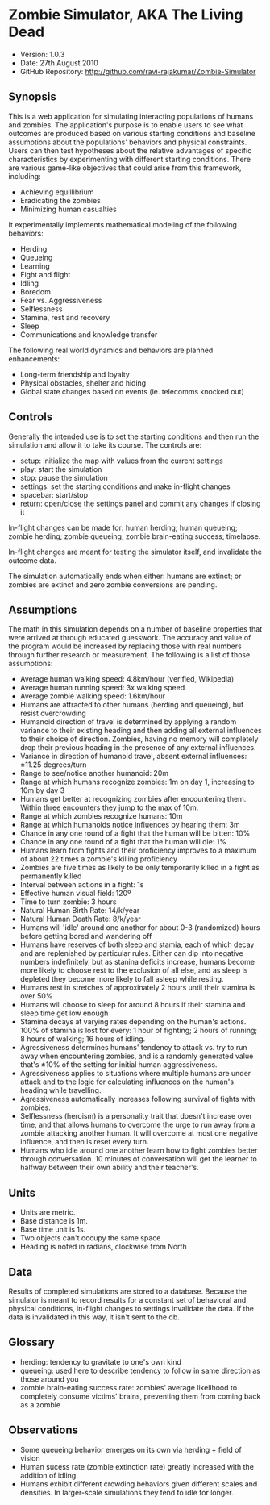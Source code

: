 # Zombie Simulator, AKA The Living Dead

- Version: 1.0.3
- Date: 27th August 2010
- GitHub Repository: <http://github.com/ravi-rajakumar/Zombie-Simulator>

## Synopsis

This is a web application for simulating interacting populations of humans and zombies. The application's purpose is to enable users to see what outcomes are produced based on various starting conditions and baseline assumptions about the populations' behaviors and physical constraints. Users can then test hypotheses about the relative advantages of specific characteristics by experimenting with different starting conditions. There are various game-like objectives that could arise from this framework, including:

- Achieving equillibrium
- Eradicating the zombies
- Minimizing human casualties

It experimentally implements mathematical modeling of the following behaviors:

- Herding
- Queueing
- Learning
- Fight and flight
- Idling
- Boredom
- Fear vs. Aggressiveness
- Selflessness
- Stamina, rest and recovery
- Sleep
- Communications and knowledge transfer

The following real world dynamics and behaviors are planned enhancements:

- Long-term friendship and loyalty
- Physical obstacles, shelter and hiding
- Global state changes based on events (ie. telecomms knocked out)

## Controls

Generally the intended use is to set the starting conditions and then run the simulation and allow it to take its course. The controls are:

- setup: initialize the map with values from the current settings
- play: start the simulation
- stop: pause the simulation
- settings: set the starting conditions and make in-flight changes
- spacebar: start/stop
- return: open/close the settings panel and commit any changes if closing it

In-flight changes can be made for: human herding; human queueing; zombie herding; zombie queueing; zombie brain-eating success; timelapse.

In-flight changes are meant for testing the simulator itself, and invalidate the outcome data.

The simulation automatically ends when either: humans are extinct; or zombies are extinct and zero zombie conversions are pending.

## Assumptions

The math in this simulation depends on a number of baseline properties that were arrived at through educated guesswork. The accuracy and value of the program would be increased by replacing those with real numbers through further research or measurement. The following is a list of those assumptions:

- Average human walking speed: 4.8km/hour (verified, Wikipedia)
- Average human running speed: 3x walking speed
- Average zombie walking speed: 1.6km/hour
- Humans are attracted to other humans (herding and queueing), but resist overcrowding
- Humanoid direction of travel is determined by applying a random variance to their existing heading and then adding all external influences to their choice of direction. Zombies, having no memory will completely drop their previous heading in the presence of any external influences.
- Variance in direction of humanoid travel, absent external influences: ±11.25 degrees/turn
- Range to see/notice another humanoid: 20m
- Range at which humans recognize zombies: 1m on day 1, increasing to 10m by day 3
- Humans get better at recognizing zombies after encountering them. Within three encounters they jump to the max of 10m.
- Range at which zombies recognize humans: 10m
- Range at which humanoids notice influences by hearing them: 3m
- Chance in any one round of a fight that the human will be bitten: 10%
- Chance in any one round of a fight that the human will die: 1%
- Humans learn from fights and their proficiency improves to a maximum of about 22 times a zombie's killing proficiency
- Zombies are five times as likely to be only temporarily killed in a fight as permanently killed
- Interval between actions in a fight: 1s
- Effective human visual field: 120º
- Time to turn zombie: 3 hours
- Natural Human Birth Rate: 14/k/year
- Natural Human Death Rate: 8/k/year
- Humans will 'idle' around one another for about 0-3 (randomized) hours before getting bored and wandering off
- Humans have reserves of both sleep and stamia, each of which decay and are replenished by particular rules. Either can dip into negative numbers indefinitely, but as stanina deficits increase, humans become more likely to choose rest to the exclusion of all else, and as sleep is depleted they become more likely to fall asleep while resting.
- Humans rest in stretches of approxinately 2 hours until their stamina is over 50%
- Humans will choose to sleep for around 8 hours if their stamina and sleep time get low enough
- Stamina decays at varying rates depending on the human's actions. 100% of stamina is lost for every: 1 hour of fighting; 2 hours of running; 8 hours of walking; 16 hours of idling.
- Agressiveness determines humans' tendency to attack vs. try to run away when encountering zombies, and is a randomly generated value that's ±10% of the setting for initial human aggressiveness.
- Agressiveness applies to situations where multiple humans are under attack and to the logic for calculating influences on the human's heading while travelling. 
- Agressiveness automatically increases following survival of fights with zombies.
- Selflessness (heroism) is a personality trait that doesn't increase over time, and that allows humans to overcome the urge to run away from a zombie attacking another human. It will overcome at most one negative influence, and then is reset every turn.
- Humans who idle around one another learn how to fight zombies better through conversation. 10 minutes of conversation will get the learner to halfway between their own ability and their teacher's.

## Units

- Units are metric.
- Base distance is 1m.
- Base time unit is 1s.
- Two objects can't occupy the same space
- Heading is noted in radians, clockwise from North

## Data

Results of completed simulations are stored to a database. Because the simulator is meant to record results for a constant set of behavioral and physical conditions, in-flight changes to settings invalidate the data. If the data is invalidated in this way, it isn't sent to the db.

## Glossary

- herding: tendency to gravitate to one's own kind
- queueing: used here to describe tendency to follow in same direction as those around you
- zombie brain-eating success rate: zombies' average likelihood to completely consume victims' brains, preventing them from coming back as a zombie

## Observations

- Some queueing behavior emerges on its own via herding + field of vision
- Human sucess rate (zombie extinction rate) greatly increased with the addition of idling
- Humans exhibit different crowding behaviors given different scales and densities. In larger-scale simulations they tend to idle for longer.